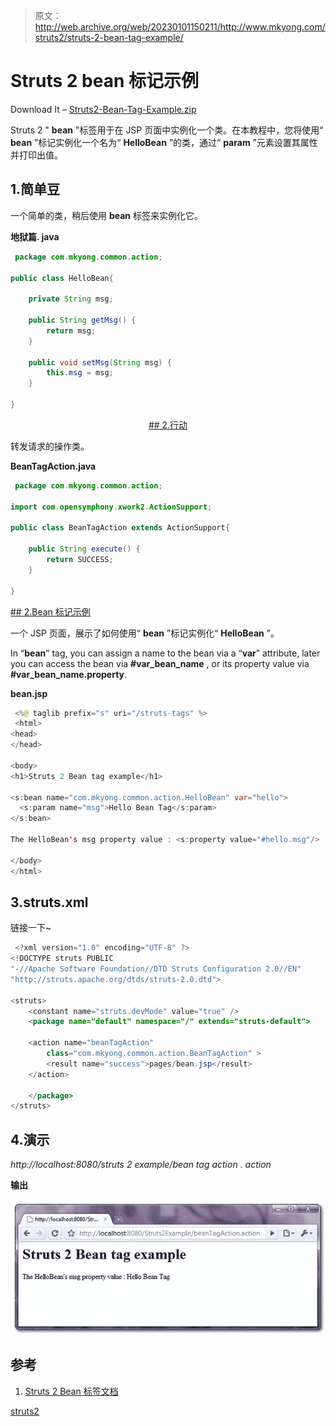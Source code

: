 > 原文：<http://web.archive.org/web/20230101150211/http://www.mkyong.com/struts2/struts-2-bean-tag-example/>

# Struts 2 bean 标记示例

Download It – [Struts2-Bean-Tag-Example.zip](http://web.archive.org/web/20190225125854/http://www.mkyong.com/wp-content/uploads/2010/07/Struts2-Bean-Tag-Example.zip)

Struts 2 " **bean** "标签用于在 JSP 页面中实例化一个类。在本教程中，您将使用“ **bean** ”标记实例化一个名为“ **HelloBean** ”的类，通过“ **param** ”元素设置其属性并打印出值。

## 1.简单豆

一个简单的类，稍后使用 **bean** 标签来实例化它。

**地狱篇. java**

```java
 package com.mkyong.common.action;

public class HelloBean{

	private String msg;

	public String getMsg() {
		return msg;
	}

	public void setMsg(String msg) {
		this.msg = msg;
	}

} 
```

 <ins class="adsbygoogle" style="display:block; text-align:center;" data-ad-format="fluid" data-ad-layout="in-article" data-ad-client="ca-pub-2836379775501347" data-ad-slot="6894224149">## 2.行动

转发请求的操作类。

**BeanTagAction.java**

```java
 package com.mkyong.common.action;

import com.opensymphony.xwork2.ActionSupport;

public class BeanTagAction extends ActionSupport{

	public String execute() {
		return SUCCESS;
	}

} 
```

 <ins class="adsbygoogle" style="display:block" data-ad-client="ca-pub-2836379775501347" data-ad-slot="8821506761" data-ad-format="auto" data-ad-region="mkyongregion">## 2.Bean 标记示例

一个 JSP 页面，展示了如何使用“ **bean** ”标记实例化“ **HelloBean** ”。

In “**bean**” tag, you can assign a name to the bean via a “**var**” attribute, later you can access the bean via **#var_bean_name** , or its property value via **#var_bean_name.property**.

**bean.jsp**

```java
 <%@ taglib prefix="s" uri="/struts-tags" %>
 <html>
<head>
</head>

<body>
<h1>Struts 2 Bean tag example</h1>

<s:bean name="com.mkyong.common.action.HelloBean" var="hello">
  <s:param name="msg">Hello Bean Tag</s:param>
</s:bean>

The HelloBean's msg property value : <s:property value="#hello.msg"/>

</body>
</html> 
```

## 3.struts.xml

链接一下~

```java
 <?xml version="1.0" encoding="UTF-8" ?>
<!DOCTYPE struts PUBLIC
"-//Apache Software Foundation//DTD Struts Configuration 2.0//EN"
"http://struts.apache.org/dtds/struts-2.0.dtd">

<struts>
    <constant name="struts.devMode" value="true" />
    <package name="default" namespace="/" extends="struts-default">

	<action name="beanTagAction" 
	    class="com.mkyong.common.action.BeanTagAction" >
	    <result name="success">pages/bean.jsp</result>
	</action>

    </package>
</struts> 
```

## 4.演示

*http://localhost:8080/struts 2 example/bean tag action . action*

**输出**

![Struts 2 bean tag example](img/755673560e928c180a3c250b38a3c5d4.png "Struts2-Bean-Tag-Example")

## 参考

1.  [Struts 2 Bean 标签文档](http://web.archive.org/web/20190225125854/http://struts.apache.org/2.0.14/docs/bean.html)

[struts2](http://web.archive.org/web/20190225125854/http://www.mkyong.com/tag/struts2/)







